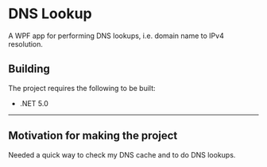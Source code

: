 # DNS Lookup

A WPF app for performing DNS lookups, i.e. domain name to IPv4 resolution.

## Building

The project requires the following to be built:
- .NET 5.0

---

## Motivation for making the project

Needed a quick way to check my DNS cache and to do DNS lookups.
